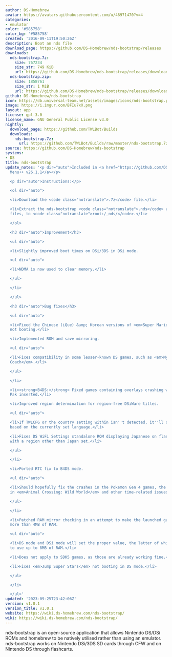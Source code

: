 ```yaml
---
author: DS-Homebrew
avatar: https://avatars.githubusercontent.com/u/46971470?v=4
categories:
- emulator
color: '#585758'
color_bg: '#585758'
created: '2016-09-11T19:50:26Z'
description: Boot an nds file
download_page: https://github.com/DS-Homebrew/nds-bootstrap/releases
downloads:
  nds-bootstrap.7z:
    size: 767234
    size_str: 749 KiB
    url: https://github.com/DS-Homebrew/nds-bootstrap/releases/download/v1.0.1/nds-bootstrap.7z
  nds-bootstrap.zip:
    size: 1858761
    size_str: 1 MiB
    url: https://github.com/DS-Homebrew/nds-bootstrap/releases/download/v1.0.1/nds-bootstrap.zip
github: DS-Homebrew/nds-bootstrap
icon: https://db.universal-team.net/assets/images/icons/nds-bootstrap.png
image: https://i.imgur.com/BFIu7xX.png
layout: app
license: gpl-3.0
license_name: GNU General Public License v3.0
nightly:
  download_page: https://github.com/TWLBot/Builds
  downloads:
    nds-bootstrap.7z:
      url: https://github.com/TWLBot/Builds/raw/master/nds-bootstrap.7z
source: https://github.com/DS-Homebrew/nds-bootstrap
systems:
- DS
title: nds-bootstrap
update_notes: '<p dir="auto">Included in <a href="https://github.com/DS-Homebrew/TWiLightMenu/releases/tag/v26.1.1"><strong>TW</strong>i<strong>L</strong>ight
  Menu++ v26.1.1</a></p>

  <p dir="auto">Instructions:</p>

  <ol dir="auto">

  <li>Download the <code class="notranslate">.7z</code> file.</li>

  <li>Extract the nds-bootstrap <code class="notranslate">.nds</code> and <code class="notranslate">.ver</code>
  files, to <code class="notranslate">root:/_nds/</code>.</li>

  </ol>

  <h3 dir="auto">Improvement</h3>

  <ul dir="auto">

  <li>Slightly improved boot times on DSi/3DS in DSi mode.

  <ul dir="auto">

  <li>NDMA is now used to clear memory.</li>

  </ul>

  </li>

  </ul>

  <h3 dir="auto">Bug fixes</h3>

  <ul dir="auto">

  <li>Fixed the Chinese (iQue) &amp; Korean versions of <em>Super Mario 64 DS</em>
  not booting.</li>

  <li>Implemented ROM and save mirroring.

  <ul dir="auto">

  <li>Fixes compatibility in some lesser-known DS games, such as <em>My Stop Smoking
  Coach</em>.</li>

  </ul>

  </li>

  <li><strong>B4DS:</strong> Fixed games containing overlays crashing with an Expansion
  Pak inserted.</li>

  <li>Improved region determination for region-free DSiWare titles.

  <ul dir="auto">

  <li>If TWLCFG or the country setting within isn''t detected, it''ll determine region
  based on the currently set language.</li>

  <li>Fixes DS WiFi Settings standalone ROM displaying Japanese on flashcards even
  with a region other than Japan set.</li>

  </ul>

  </li>

  <li>Ported RTC fix to B4DS mode.

  <ul dir="auto">

  <li>Should hopefully fix the crashes in the Pokemon Gen 4 games, the time changing
  in <em>Animal Crossing: Wild World</em> and other time-related issues on DS flashcards.</li>

  </ul>

  </li>

  <li>Patched RAM mirror checking in an attempt to make the launched game not use
  more than 4MB of RAM.

  <ul dir="auto">

  <li>DS mode and DSi mode will set the proper value, the latter of which allows games
  to use up to 8MB of RAM.</li>

  <li>Does not apply to SDK5 games, as those are already working fine.</li>

  <li>Fixes <em>Jump Super Stars</em> not booting in DS mode.</li>

  </ul>

  </li>

  </ul>'
updated: '2023-09-25T23:42:06Z'
version: v1.0.1
version_title: v1.0.1
website: https://wiki.ds-homebrew.com/nds-bootstrap/
wiki: https://wiki.ds-homebrew.com/nds-bootstrap/
---
```

nds-bootstrap is an open-source application that allows Nintendo DS/DSi ROMs and homebrew to be natively utilised rather than using an emulator. nds-bootstrap works on Nintendo DSi/3DS SD cards through CFW and on Nintendo DS through flashcarts.